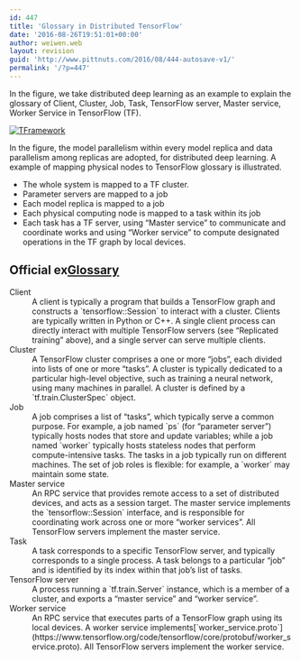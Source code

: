 ```yaml
---
id: 447
title: 'Glossary in Distributed TensorFlow'
date: '2016-08-26T19:51:01+00:00'
author: weiwen.web
layout: revision
guid: 'http://www.pittnuts.com/2016/08/444-autosave-v1/'
permalink: '/?p=447'
---
```


In the figure, we take distributed deep learning as an example to explain the glossary of Client, Cluster, Job, Task, TensorFlow server, Master service, Worker Service in TensorFlow (TF).

[![TFramework](http://www.pittnuts.com/wp-content/uploads/2016/08/TFramework.png)](http://www.pittnuts.com/wp-content/uploads/2016/08/TFramework.png)

In the figure, the model parallelism within every model replica and data parallelism among replicas are adopted, for distributed deep learning. A example of mapping physical nodes to TensorFlow glossary is illustrated.

- The whole system is mapped to a TF cluster.
- Parameter servers are mapped to a job
- Each model replica is mapped to a job
- Each physical computing node is mapped to a task within its job
- Each task has a TF server, using “Master service” to communicate and coordinate works and using “Worker service” to compute designated operations in the TF graph by local devices.

## Official ex[Glossary](https://www.tensorflow.org/versions/r0.10/how_tos/distributed/index.html)

<dl><dt>Client</dt><dd>A client is typically a program that builds a TensorFlow graph and constructs a `tensorflow::Session` to interact with a cluster. Clients are typically written in Python or C++. A single client process can directly interact with multiple TensorFlow servers (see “Replicated training” above), and a single server can serve multiple clients.</dd><dt>Cluster</dt><dd>A TensorFlow cluster comprises a one or more “jobs”, each divided into lists of one or more “tasks”. A cluster is typically dedicated to a particular high-level objective, such as training a neural network, using many machines in parallel. A cluster is defined by a `tf.train.ClusterSpec` object.</dd><dt>Job</dt><dd>A job comprises a list of “tasks”, which typically serve a common purpose. For example, a job named `ps` (for “parameter server”) typically hosts nodes that store and update variables; while a job named `worker` typically hosts stateless nodes that perform compute-intensive tasks. The tasks in a job typically run on different machines. The set of job roles is flexible: for example, a `worker` may maintain some state.</dd><dt>Master service</dt><dd>An RPC service that provides remote access to a set of distributed devices, and acts as a session target. The master service implements the `tensorflow::Session` interface, and is responsible for coordinating work across one or more “worker services”. All TensorFlow servers implement the master service.</dd><dt>Task</dt><dd>A task corresponds to a specific TensorFlow server, and typically corresponds to a single process. A task belongs to a particular “job” and is identified by its index within that job’s list of tasks.</dd><dt>TensorFlow server</dt><dd>A process running a `tf.train.Server` instance, which is a member of a cluster, and exports a “master service” and “worker service”.</dd><dt>Worker service</dt><dd>An RPC service that executes parts of a TensorFlow graph using its local devices. A worker service implements[`worker_service.proto`](https://www.tensorflow.org/code/tensorflow/core/protobuf/worker_service.proto). All TensorFlow servers implement the worker service.</dd></dl>